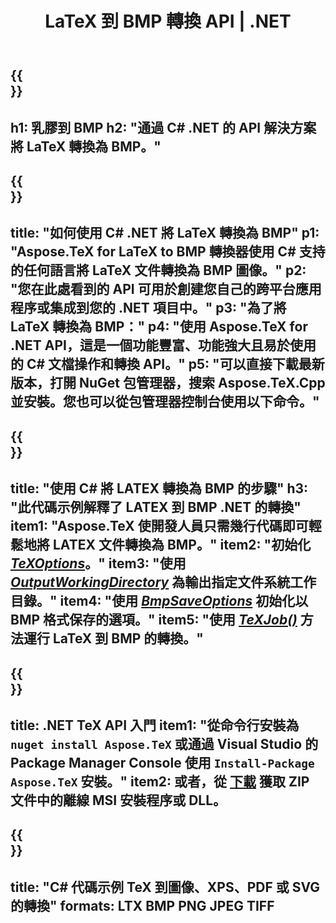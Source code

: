 ﻿---
translation: true
template: /_templates/_conversion-child-net.md
title: LaTeX 到 BMP 轉換 API |  .NET
description: LaTeX 到 BMP 的轉換功能。將此本地 .NET 庫集成到您的項目中，或使用跨平台應用程序將 LaTeX 轉換為 BMP。
keywords: latex to bmp api net，latex2bmp 集成 c#
url: /net/conversion/latex-to-bmp/
family: tex
platformtag: net
feature: conversion
informat: LATEX
outformat: BMP
otherformats: PNG JPEG TIFF PDF SVG XPS
---

{{<section banner>}}
---
h1: 乳膠到 BMP
h2: "通過 C# .NET 的 API 解決方案將 LaTeX 轉換為 BMP。"
---

{{<section overview>}}
---
title: "如何使用 C# .NET 將 LaTeX 轉換為 BMP"
p1: "Aspose.TeX for LaTeX to BMP 轉換器使用 C# 支持的任何語言將 LaTeX 文件轉換為 BMP 圖像。"
p2: "您在此處看到的 API 可用於創建您自己的跨平台應用程序或集成到您的 .NET 項目中。"
p3: "為了將 LaTeX 轉換為 BMP："
p4: "使用 Aspose.TeX for .NET API，這是一個功能豐富、功能強大且易於使用的 C# 文檔操作和轉換 API。"
p5: "可以直接下載最新版本，打開 NuGet 包管理器，搜索 Aspose.TeX.Cpp 並安裝。您也可以從包管理器控制台使用以下命令。"
---

{{<section feature1>}}
---
title: "使用 C# 將 LATEX 轉換為 BMP 的步驟"
h3: "此代碼示例解釋了 LATEX 到 BMP .NET 的轉換"
item1: "Aspose.TeX 使開發人員只需幾行代碼即可輕鬆地將 LATEX 文件轉換為 BMP。"
item2: "初始化 [*TeXOptions*](https://reference.aspose.com/tex/net/aspose.tex/texoptions/)。"
item3: "使用 [*OutputWorkingDirectory*](https://reference.aspose.com/tex/net/aspose.tex/texoptions/outputworkingdirectory/) 為輸出指定文件系統工作目錄。"
item4: "使用 [*BmpSaveOptions*](https://reference.aspose.com/tex/net/aspose.tex.presentation.image/bmpsaveoptions/) 初始化以 BMP 格式保存的選項。"
item5: "使用 [*TeXJob()*](https://reference.aspose.com/tex/net/aspose.tex/texjob/) 方法運行 LaTeX 到 BMP 的轉換。"
---

{{<section feature2>}}
---
title: .NET TeX API 入門
item1: "從命令行安裝為 ```nuget install Aspose.TeX``` 或通過 Visual Studio 的 Package Manager Console 使用 ```Install-Package Aspose.TeX``` 安裝。"
item2: 或者，從 [下載](https://releases.aspose.com/tex/net) 獲取 ZIP 文件中的離線 MSI 安裝程序或 DLL。
---

{{<section widget>}}
---
title: "C# 代碼示例 TeX 到圖像、XPS、PDF 或 SVG 的轉換"
formats: LTX BMP PNG JPEG TIFF
---

